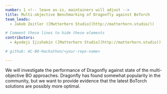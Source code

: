 ```yaml
---
number: 1 <!-- leave as-is, maintainers will adjust -->
title: Multi-objective Benchmarking of Dragonfly against BoTorch
team_leads:
  - Jakob Zeitler ([Matterhorn Studio](http://matterhorn.studio/))

# Comment these lines to hide these elements
contributors:
  - Ayodeji Ijishakin ([Matterhorn Studio](http://matterhorn.studio))

# github: AC-BO-Hackathon/<your-repo-name>

---
```


We will investigate the performance of Dragonfly against state of the multi-objective BO approaches. Dragonfly has found somewhat popularity in the community, but we want to provide evidence that the latest BoTorch solutions are possibly more optimal.
